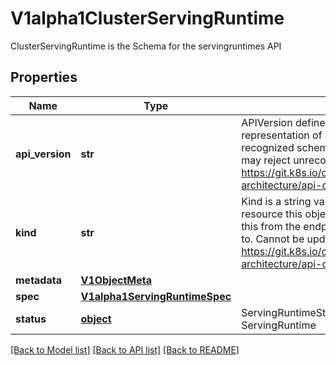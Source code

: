 # V1alpha1ClusterServingRuntime

ClusterServingRuntime is the Schema for the servingruntimes API
## Properties
Name | Type | Description | Notes
------------ | ------------- | ------------- | -------------
**api_version** | **str** | APIVersion defines the versioned schema of this representation of an object. Servers should convert recognized schemas to the latest internal value, and may reject unrecognized values. More info: https://git.k8s.io/community/contributors/devel/sig-architecture/api-conventions.md#resources | [optional]
**kind** | **str** | Kind is a string value representing the REST resource this object represents. Servers may infer this from the endpoint the client submits requests to. Cannot be updated. In CamelCase. More info: https://git.k8s.io/community/contributors/devel/sig-architecture/api-conventions.md#types-kinds | [optional]
**metadata** | [**V1ObjectMeta**](https://github.com/kubernetes-client/python/blob/master/kubernetes/docs/V1ObjectMeta.md) |  | [optional]
**spec** | [**V1alpha1ServingRuntimeSpec**](V1alpha1ServingRuntimeSpec.md) |  | [optional]
**status** | [**object**](.md) | ServingRuntimeStatus defines the observed state of ServingRuntime | [optional]

[[Back to Model list]](../README.md#documentation-for-models) [[Back to API list]](../README.md#documentation-for-api-endpoints) [[Back to README]](../README.md)


